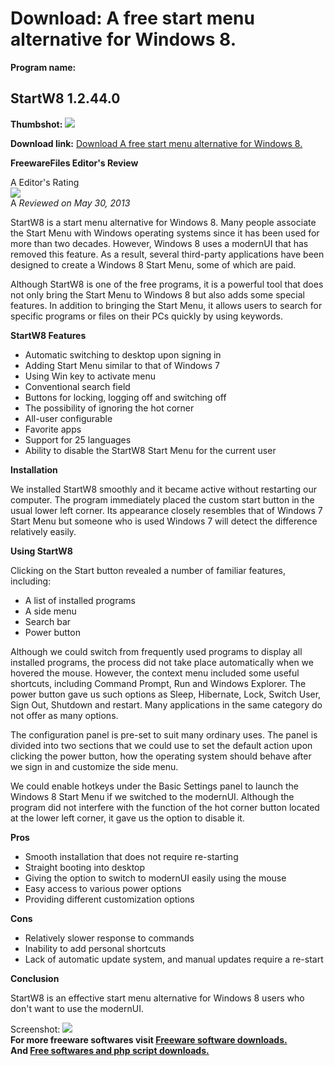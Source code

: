 # Download: A free start menu alternative for Windows 8.

**Program name:**

## StartW8 1.2.44.0

  
**Thumbshot:** ![](http://www.freewarefiles.com/screenshot/startw8_md.jpg)   
  
**Download link:** [Download A free start menu alternative for Windows 8.](http://freesoftwares.boysofts.com/StartW8_program_87720.html)  
  


**FreewareFiles Editor's Review**  
  


A Editor's Rating  
![](http://www.freewarefiles.com/images/rating/4.5.gif)  
A _Reviewed on May 30, 2013_  
  
StartW8 is a start menu alternative for Windows 8. Many people associate the Start Menu with Windows operating systems since it has been used for more than two decades. However, Windows 8 uses a modernUI that has removed this feature. As a result, several third-party applications have been designed to create a Windows 8 Start Menu, some of which are paid. 

Although StartW8 is one of the free programs, it is a powerful tool that does not only bring the Start Menu to Windows 8 but also adds some special features. In addition to bringing the Start Menu, it allows users to search for specific programs or files on their PCs quickly by using keywords.

**StartW8 Features**

  * Automatic switching to desktop upon signing in 
  * Adding Start Menu similar to that of Windows 7 
  * Using Win key to activate menu 
  * Conventional search field 
  * Buttons for locking, logging off and switching off 
  * The possibility of ignoring the hot corner 
  * All-user configurable 
  * Favorite apps 
  * Support for 25 languages 
  * Ability to disable the StartW8 Start Menu for the current user 

**Installation**

We installed StartW8 smoothly and it became active without restarting our computer. The program immediately placed the custom start button in the usual lower left corner. Its appearance closely resembles that of Windows 7 Start Menu but someone who is used Windows 7 will detect the difference relatively easily.

**Using StartW8**

Clicking on the Start button revealed a number of familiar features, including: 

  * A list of installed programs 
  * A side menu 
  * Search bar 
  * Power button 

Although we could switch from frequently used programs to display all installed programs, the process did not take place automatically when we hovered the mouse. However, the context menu included some useful shortcuts, including Command Prompt, Run and Windows Explorer. The power button gave us such options as Sleep, Hibernate, Lock, Switch User, Sign Out, Shutdown and restart. Many applications in the same category do not offer as many options.

The configuration panel is pre-set to suit many ordinary uses. The panel is divided into two sections that we could use to set the default action upon clicking the power button, how the operating system should behave after we sign in and customize the side menu.

We could enable hotkeys under the Basic Settings panel to launch the Windows 8 Start Menu if we switched to the modernUI. Although the program did not interfere with the function of the hot corner button located at the lower left corner, it gave us the option to disable it.

**Pros**

  * Smooth installation that does not require re-starting 
  * Straight booting into desktop 
  * Giving the option to switch to modernUI easily using the mouse 
  * Easy access to various power options 
  * Providing different customization options 

**Cons**

  * Relatively slower response to commands 
  * Inability to add personal shortcuts 
  * Lack of automatic update system, and manual updates require a re-start 

**Conclusion**

StartW8 is an effective start menu alternative for Windows 8 users who don't want to use the modernUI. 

  
  
Screenshot: ![](http://www.freewarefiles.com/screenshot/startw8.jpg)   
**For more freeware softwares visit [Freeware software downloads.](http://freesoftwares.boysofts.com/)**   
**And [Free softwares and php script downloads.](http://www.boysofts.com/)**
